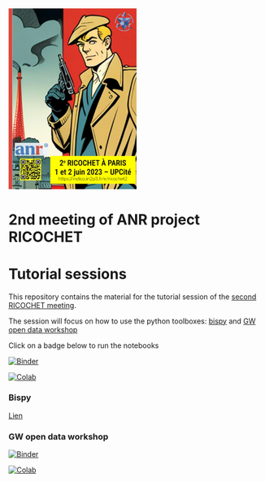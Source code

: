 <img src="Ricochet2.jpg" alt= “Ricochet2icon” width="50%" height="50%">

# 2nd meeting of ANR project RICOCHET
# Tutorial sessions

This repository contains the material for the tutorial session of the [second RICOCHET meeting](https://indico.in2p3.fr/event/29811/).

The session will focus on how to use the python toolboxes: [bispy](https://github.com/jflamant/bispy) and [GW open data workshop](https://github.com/gw-odw/odw-2023)  

Click on a badge below to run the notebooks


[![Binder](https://mybinder.org/badge_logo.svg)](https://mybinder.org/v2/gh/ricochet-anr/TutoRico-2023/HEAD)

[![Colab](https://colab.research.google.com/assets/colab-badge.svg)](https://colab.research.google.com/github/ricochet-anr/TutoRico-2023)


### Bispy

[Lien](TutoRico2_bispy.ipynb)

### GW open data workshop

[![Binder](https://mybinder.org/badge_logo.svg)](https://mybinder.org/v2/gh/gw-odw/odw-2023/HEAD)

[![Colab](https://colab.research.google.com/assets/colab-badge.svg)](https://colab.research.google.com/github/gw-odw/odw-2023/blob/main/)
